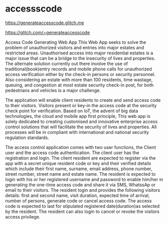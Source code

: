 # accessscode
https://generateaccesscode.glitch.me

https://glitch.com/~generateaccesscode

Access Code Generating Web App
This Web App seeks to solve the problem of unauthorized visitors and entries into major estates and restricted areas. 
Unauthorised access into major residential estates is a major issue that can be a bridge to the insecurity of lives and properties. The alternate solution currently out there involve the use of traditional(book)entry records and mobile phone calls for unauthorized access verification either by the check-in persons or security personnel. Also considering an estate with more than 100 residents, time wastage, queuing, and congestion at most estate security check-in post, for both pedestrians and vehicles is a major challenge.

The application will enable client residents to create and send access code to their visitors. Visitors present or key-in the access code at the security check point for verification. Based on IoT, the advent of big data technologies, the cloud and mobile app first principle, This web app is solely dedicated to creating customised and innovative enterprise access control solutions that will facilitate the security of lives and properties. All processes will be in compliant with international and national security regulation standards.

The access control application comes with two user functions, the Client user and the access
code authentication.
The client user has the registration and login.
The client resident are expected to register via the app with a secret unique resident code or key and their verified details which include their first name, surname, email address, phone number, street number, street name and estate name.
The resident is expected to login with his or her registered username and password to enable him/her in generating the one-time access code and share it via SMS, WhatssAp or email to their visitors. The resident login and provides the following visitors details: 
first and second name, visit duration, expected time of arrival, number of persons, generate code or cancel access code.
The access code is expected to last for stipulated registered date(duration)as selected by the resident. 
The resident can also login to cancel or revoke the visitors access privilege.
